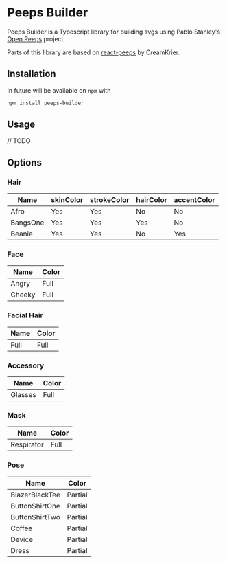 # Peeps Builder

Peeps Builder is a Typescript library for building svgs using Pablo Stanley's [Open Peeps](https://www.openpeeps.com/) project.

Parts of this library are based on [react-peeps](https://github.com/CeamKrier/react-peeps) by CreamKrier.

## Installation
In future will be available on `npm` with
``` bash
npm install peeps-builder
```

## Usage
// TODO

## Options

### Hair
|Name|skinColor|strokeColor|hairColor|accentColor|
|-----|-----|-----|-----|-----|
|Afro |Yes|Yes|No|No|No|
|BangsOne|Yes|Yes|Yes|No|
|Beanie|Yes|Yes|No|Yes|

### Face
|Name|Color|
|-----|-----|
|Angry|Full |
|Cheeky|Full |

### Facial Hair
|Name|Color|
|-----|-----|
|Full|Full|

### Accessory
|Name|Color|
|-----|-----|
|Glasses|Full |

### Mask
|Name|Color|
|----------|-----|
|Respirator|Full |

### Pose
|Name|Color|
|-----|-----|
|BlazerBlackTee|Partial|
|ButtonShirtOne|Partial|
|ButtonShirtTwo|Partial|
|Coffee|Partial|
|Device|Partial|
|Dress|Partial|